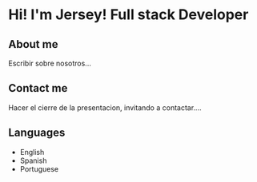 # Hi! I'm Jersey! Full stack Developer

## About me

Escribir sobre nosotros...

## Contact me

Hacer el cierre de la presentacion, invitando a contactar....

## Languages

- English
- Spanish
- Portuguese
